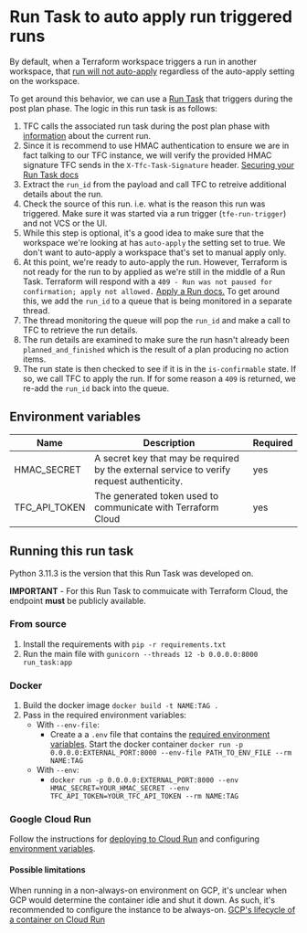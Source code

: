# Run Task to auto apply run triggered runs

By default, when a Terraform workspace triggers a run in another workspace, that [run will not auto-apply](https://developer.hashicorp.com/terraform/cloud-docs/workspaces/settings/run-triggers#creating-a-run-trigger) regardless of the auto-apply setting on the workspace.

To get around this behavior, we can use a [Run Task](https://developer.hashicorp.com/terraform/cloud-docs/workspaces/settings/run-tasks) that triggers during the post plan phase. The logic in this run task is as follows:
1. TFC calls the associated run task during the post plan phase with [information](https://developer.hashicorp.com/terraform/cloud-docs/workspaces/settings/run-tasks) about the current run.
2. Since it is recommend to use HMAC authentication to ensure we are in fact talking to our TFC instance, we will verify the provided HMAC signature TFC sends in the `X-Tfc-Task-Signature` header.  [Securing your Run Task docs](https://developer.hashicorp.com/terraform/cloud-docs/integrations/run-tasks#securing-your-run-task)
3. Extract the `run_id` from the payload and call TFC to retreive additional details about the run.
4. Check the source of this run. i.e. what is the reason this run was triggered. Make sure it was started via a run trigger (`tfe-run-trigger`) and not VCS or the UI.
5. While this step is optional, it's a good idea to make sure that the workspace we're looking at has `auto-apply` the setting set to true. We don't want to auto-apply a workspace that's set to manual apply only.
6. At this point, we're ready to auto-apply the run. However, Terraform is not ready for the run to by applied as we're still in the middle of a Run Task. Terraform will respond with a `409 - Run was not paused for confirmation; apply not allowed.` [Apply a Run docs.](https://developer.hashicorp.com/terraform/cloud-docs/api-docs/run#apply-a-run) To get around this, we add the `run_id` to a queue that is being monitored in a separate thread.
7. The thread monitoring the queue will pop the `run_id` and make a call to TFC to retrieve the run details.
8. The run details are examined to make sure the run hasn't already been `planned_and_finished` which is the result of a plan producing no action items.
9. The run state is then checked to see if it is in the `is-confirmable` state. If so, we call TFC to apply the run. If for some reason a `409` is returned, we re-add the `run_id` back into the queue.

## Environment variables
| Name | Description | Required |
|----|-----------|--------|
| HMAC_SECRET | A secret key that may be required by the external service to verify request authenticity. | yes |
| TFC_API_TOKEN | The generated token used to communicate with Terraform Cloud | yes |

## Running this run task
Python 3.11.3 is the version that this Run Task was developed on.

**IMPORTANT** - For this Run Task to commuicate with Terraform Cloud, the endpoint **must** be publicly available.

### From source
1. Install the requirements with `pip -r requirements.txt`
2. Run the main file with `gunicorn --threads 12 -b 0.0.0.0:8000 run_task:app`

### Docker
1. Build the docker image `docker build -t NAME:TAG .`
2. Pass in the required environment variables:
    - With `--env-file`: 
      - Create a a `.env` file that contains the [required environment variables](#environment-variables). Start the docker container `docker run -p 0.0.0.0:EXTERNAL_PORT:8000 --env-file PATH_TO_ENV_FILE --rm NAME:TAG`
    - With `--env`:
      - `docker run -p 0.0.0.0:EXTERNAL_PORT:8000 --env HMAC_SECRET=YOUR_HMAC_SECRET --env TFC_API_TOKEN=YOUR_TFC_API_TOKEN --rm NAME:TAG`

### Google Cloud Run
Follow the instructions for [deploying to Cloud Run](https://cloud.google.com/run/docs/deploying) and configuring [environment variables](https://cloud.google.com/run/docs/configuring/environment-variables).

#### Possible limitations
When running in a non-always-on environment on GCP, it's unclear when GCP would determine the container idle and shut it down. As such, it's recommended to configure the instance to be always-on. [GCP's lifecycle of a container on Cloud Run](https://cloud.google.com/blog/topics/developers-practitioners/lifecycle-container-cloud-run)